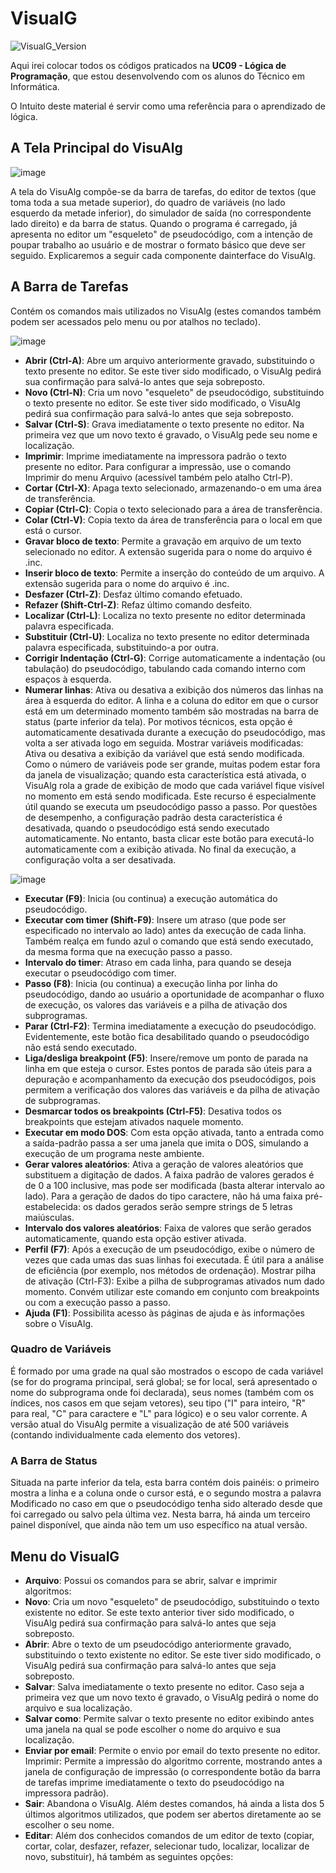 # VisualG
![VisualG_Version](https://img.shields.io/badge/VisualG-3.0-red.svg)

Aqui irei colocar todos os códigos praticados na **UC09 - Lógica de Programação**, que estou desenvolvendo com os alunos do Técnico em Informática.

O Intuito deste material é servir como uma referência para o aprendizado de lógica.

## A Tela Principal do VisuAlg
![image](https://user-images.githubusercontent.com/6373438/60443652-12202c00-9bf2-11e9-947c-614f8ac883f0.png)

A tela do VisuAlg compõe-se da barra de tarefas, do editor de textos (que toma toda a sua metade superior), do quadro de variáveis (no lado esquerdo da metade inferior), do simulador de saída (no correspondente lado direito) e da barra de status. Quando o programa é carregado, já apresenta no editor um "esqueleto" de pseudocódigo, com a intenção de poupar trabalho ao usuário e de mostrar o formato básico que deve ser seguido. Explicaremos a seguir cada  componente dainterface do VisuAlg.

## A Barra de Tarefas
Contém os comandos mais utilizados no VisuAlg (estes comandos também podem ser acessados pelo menu ou por atalhos no teclado).

![image](https://user-images.githubusercontent.com/6373438/60469491-3bad7780-9c33-11e9-9d76-1712cdb7ccd8.png)

- **Abrir (Ctrl-A)**: Abre um arquivo anteriormente gravado, substituindo o texto presente no editor. Se este tiver sido
modificado, o VisuAlg pedirá sua confirmação para salvá-lo antes que seja sobreposto.
- **Novo (Ctrl-N)**: Cria um novo "esqueleto" de pseudocódigo, substituindo o texto presente no editor. Se este tiver sido
modificado, o VisuAlg pedirá sua confirmação para salvá-lo antes que seja sobreposto.
- **Salvar (Ctrl-S)**: Grava imediatamente o texto presente no editor. Na primeira vez que um novo texto é gravado, o
VisuAlg pede seu nome e localização.
- **Imprimir**: Imprime imediatamente na impressora padrão o texto presente no editor. Para configurar a impressão, use o
comando Imprimir do menu Arquivo (acessível também pelo atalho Ctrl-P).
- **Cortar (Ctrl-X)**: Apaga texto selecionado, armazenando-o em uma área de transferência.
- **Copiar (Ctrl-C)**: Copia o texto selecionado para a área de transferência.
- **Colar (Ctrl-V)**: Copia texto da área de transferência para o local em que está o cursor.
- **Gravar bloco de texto**: Permite a gravação em arquivo de um texto selecionado no editor. A extensão sugerida para o
nome do arquivo é .inc.
- **Inserir bloco de texto**: Permite a inserção do conteúdo de um arquivo. A extensão sugerida para o nome do arquivo é
.inc.
- **Desfazer (Ctrl-Z)**: Desfaz último comando efetuado.
- **Refazer (Shift-Ctrl-Z)**: Refaz último comando desfeito.
- **Localizar (Ctrl-L)**: Localiza no texto presente no editor determinada palavra especificada.
- **Substituir (Ctrl-U)**: Localiza no texto presente no editor determinada palavra especificada, substituindo-a por outra.
- **Corrigir Indentação (Ctrl-G)**: Corrige automaticamente a indentação (ou tabulação) do pseudocódigo, tabulando cada
comando interno com espaços à esquerda.
- **Numerar linhas**: Ativa ou desativa a exibição dos números das linhas na área à esquerda do editor. A linha e a coluna
do editor em que o cursor está em um determinado momento também são mostradas na barra de status (parte inferior
da tela). Por motivos técnicos, esta opção é automaticamente desativada durante a execução do pseudocódigo, mas
volta a ser ativada logo em seguida.
Mostrar variáveis modificadas: Ativa ou desativa a exibição da variável que está sendo modificada. Como o número
de variáveis pode ser grande, muitas podem estar fora da janela de visualização; quando esta característica está
ativada, o VisuAlg rola a grade de exibição de modo que cada variável fique visível no momento em está sendo
modificada. Este recurso é especialmente útil quando se executa um pseudocódigo passo a passo. Por questões de
desempenho, a configuração padrão desta característica é desativada, quando o pseudocódigo está sendo executado
automaticamente. No entanto, basta clicar este botão para executá-lo automaticamente com a exibição ativada. No
final da execução, a configuração volta a ser desativada. 

![image](https://user-images.githubusercontent.com/6373438/60469672-048b9600-9c34-11e9-8ff5-7352ad896ebc.png)

- **Executar (F9)**: Inicia (ou continua) a execução automática do pseudocódigo.
- **Executar com timer (Shift-F9)**: Insere um atraso (que pode ser especificado no intervalo ao lado) antes da execução de cada linha. Também realça em fundo azul o comando que está sendo executado, da mesma forma que na
execução passo a passo.
- **Intervalo do timer**: Atraso em cada linha, para quando se deseja executar o pseudocódigo com timer.
- **Passo (F8)**: Inicia (ou continua) a execução linha por linha do pseudocódigo, dando ao usuário a oportunidade de
acompanhar o fluxo de execução, os valores das variáveis e a pilha de ativação dos subprogramas.
- **Parar (Ctrl-F2)**: Termina imediatamente a execução do pseudocódigo. Evidentemente, este botão fica desabilitado
quando o pseudocódigo não está sendo executado.
- **Liga/desliga breakpoint (F5)**: Insere/remove um ponto de parada na linha em que esteja o cursor. Estes pontos de
parada são úteis para a depuração e acompanhamento da execução dos pseudocódigos, pois permitem a verificação
dos valores das variáveis e da pilha de ativação de subprogramas.
- **Desmarcar todos os breakpoints (Ctrl-F5)**: Desativa todos os breakpoints que estejam ativados naquele momento.
- **Executar em modo DOS**: Com esta opção ativada, tanto a entrada como a saída-padrão passa a ser uma janela que
imita o DOS, simulando a execução de um programa neste ambiente.
- **Gerar valores aleatórios**: Ativa a geração de valores aleatórios que substituem a digitação de dados. A faixa padrão
de valores gerados é de 0 a 100 inclusive, mas pode ser modificada (basta alterar intervalo ao lado). Para a geração de
dados do tipo caractere, não há uma faixa pré-estabelecida: os dados gerados serão sempre strings de 5 letras
maiúsculas.
- **Intervalo dos valores aleatórios**: Faixa de valores que serão gerados automaticamente, quando esta opção estiver
ativada.
- **Perfil (F7)**: Após a execução de um pseudocódigo, exibe o número de vezes que cada umas das suas linhas foi
executada. É útil para a análise de eficiência (por exemplo, nos métodos de ordenação).
Mostrar pilha de ativação (Ctrl-F3): Exibe a pilha de subprogramas ativados num dado momento. Convém utilizar
este comando em conjunto com breakpoints ou com a execução passo a passo.
- **Ajuda (F1)**: Possibilita acesso às páginas de ajuda e às informações sobre o VisuAlg. 

### Quadro de Variáveis
É formado por uma grade na qual são mostrados o escopo de cada variável (se for do programa principal, será global; se for local, será apresentado o nome do subprograma onde foi declarada), seus nomes (também com os índices, nos casos em que sejam vetores), seu tipo ("I" para inteiro, "R" para real, "C" para caractere e "L" para lógico) e o seu valor corrente. A versão atual do VisuAlg permite a visualização de até 500 variáveis (contando individualmente cada elemento dos vetores).

### A Barra de Status
Situada na parte inferior da tela, esta barra contém dois painéis: o primeiro mostra a linha e a coluna onde o cursor está, e o segundo mostra a palavra Modificado no caso em que o pseudocódigo tenha sido alterado desde que foi carregado ou salvo pela última vez. Nesta barra, há ainda um terceiro painel disponível, que ainda não tem um uso específico na atual versão. 

## Menu do VisualG

- **Arquivo**: Possui os comandos para se abrir, salvar e imprimir algoritmos:
- **Novo**: Cria um novo "esqueleto" de pseudocódigo, substituindo o texto existente no editor. Se este texto anterior tiver
sido modificado, o VisuAlg pedirá sua confirmação para salvá-lo antes que seja sobreposto.
- **Abrir**: Abre o texto de um pseudocódigo anteriormente gravado, substituindo o texto existente no editor. Se este tiver
sido modificado, o VisuAlg pedirá sua confirmação para salvá-lo antes que seja sobreposto.
- **Salvar**: Salva imediatamente o texto presente no editor. Caso seja a primeira vez que um novo texto é gravado, o
VisuAlg pedirá o nome do arquivo e sua localização.
- **Salvar como**: Permite salvar o texto presente no editor exibindo antes uma janela na qual se pode escolher o nome do
arquivo e sua localização.
- **Enviar por email**: Permite o envio por email do texto presente no editor.
Imprimir: Permite a impressão do algoritmo corrente, mostrando antes a janela de configuração de impressão (o
correspondente botão da barra de tarefas imprime imediatamente o texto do pseudocódigo na impressora padrão).
- **Sair**: Abandona o VisuAlg.
Além destes comandos, há ainda a lista dos 5 últimos algoritmos utilizados, que podem ser abertos diretamente ao se
escolher o seu nome.
- **Editar**: Além dos conhecidos comandos de um editor de texto (copiar, cortar, colar, desfazer, refazer, selecionar tudo,
localizar, localizar de novo, substituir), há também as seguintes opções: